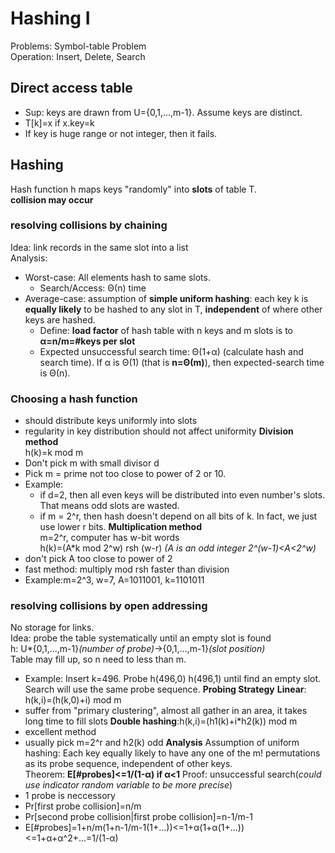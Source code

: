 # Hashing I
Problems: Symbol-table Problem  
Operation: Insert, Delete, Search
## Direct access table
- Sup: keys are drawn from U={0,1,...,m-1}. Assume keys are distinct.
- T[k]=x if x.key=k
- If key is huge range or not integer, then it fails.
## Hashing
Hash function h maps keys "randomly" into **slots** of table T.  
**collision may occur**  
### resolving collisions by chaining
Idea: link records in the same slot into a list  
Analysis:
- Worst-case: All elements hash to same slots.
  - Search/Access: Θ(n) time
- Average-case: assumption of **simple uniform hashing**: each key k is **equally likely** to be hashed to any slot in T, **independent** of where other keys are hashed.
  - Define: **load factor** of hash table with n keys and m slots is to **α=n/m=#keys per slot**
  - Expected unsuccessful search time: Θ(1+α) (calculate hash and search time). If α is Θ(1) (that is **n=Θ(m)**), then expected-search time is Θ(n).
### Choosing a hash function
- should distribute keys uniformly into slots
- regularity in key distribution should not affect uniformity
**Division method**  
h(k)=k mod m
- Don't pick m with small divisor d
- Pick m = prime not too close to power of 2 or 10.
- Example:
  - if d=2, then all even keys will be distributed into even number's slots. That means odd slots are wasted.
  - if m = 2^r, then hash doesn't depend on all bits of k. In fact, we just use lower r bits.
**Multiplication method**  
m=2^r, computer has w-bit words  
h(k)=(A*k mod 2^w) rsh (w-r) *(A is an odd integer 2^(w-1)<A<2^w)*
- don't pick A too close to power of 2
- fast method: multiply mod rsh faster than division
- Example:m=2^3, w=7, A=1011001, k=1101011
### resolving collisions by open addressing
No storage for links.  
Idea: probe the table systematically until an empty slot is found  
h: U*{0,1,...,m-1}*(number of probe)*->{0,1,...,m-1}*(slot position)*  
Table may fill up, so n need to less than m.  
- Example: Insert k=496. Probe h(496,0) h(496,1) until find an empty slot. Search will use the same probe sequence.
**Probing Strategy**
**Linear**: h(k,i)=(h(k,0)+i) mod m
- suffer from "primary clustering", almost all gather in an area, it takes long time to fill slots
**Double hashing**:h(k,i)=(h1(k)+i*h2(k)) mod m
- excellent method
- usually pick m=2^r and h2(k) odd
**Analysis**
Assumption of uniform hashing: Each key equally likely to have any one of the m! permutations as its probe sequence, independent of other keys.  
Theorem: **E[#probes]<=1/(1-α) if α<1**
Proof: unsuccessful search(*could use indicator random variable to be more precise*)
- 1 probe is neccessory
- Pr[first probe collision]=n/m
- Pr[second probe collision|first probe collision]=n-1/m-1
- E[#probes]=1+n/m(1+n-1/m-1(1+...))<=1+α(1+α(1+...))<=1+α+α^2+...=1/(1-α)
